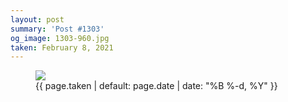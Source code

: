 ```yaml
---
layout: post
summary: 'Post #1303'
og_image: 1303-960.jpg
taken: February 8, 2021
---
```


<figure class="post">
<img sizes="(min-width: 700px) 50vw, calc(100vw - 2rem)" src="{{ site.assets_url }}/1303-480.jpg" srcset="{{ site.assets_url }}/1303-240.jpg 240w, {{ site.assets_url }}/1303-480.jpg 480w, {{ site.assets_url }}/1303-720.jpg 720w, {{ site.assets_url }}/1303-960.jpg 960w"/>
<figcaption>
<time>{{ page.taken | default: page.date | date: "%B %-d, %Y" }}</time>
</figcaption>
</figure>
